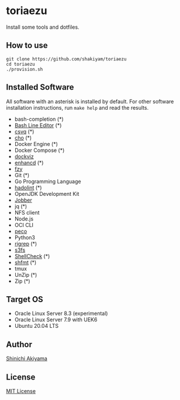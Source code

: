 toriaezu
========

Install some tools and dotfiles.

How to use
----------

```console
git clone https://github.com/shakiyam/toriaezu
cd toriaezu
./provision.sh
```

Installed Software
------------------

All software with an asterisk is installed by default.
For other software installation instructions, run `make help` and read the results.

* bash-completion (*)
* [Bash Line Editor](https://github.com/akinomyoga/ble.sh) (*)
* [csvq](https://github.com/mithrandie/csvq) (*)
* [cho](https://github.com/mattn/cho) (*)
* Docker Engine (*)
* Docker Compose (*)
* [dockviz](https://github.com/justone/dockviz)
* [enhancd](https://github.com/b4b4r07/enhancd) (*)
* [fzy](https://github.com/jhawthorn/fzy)
* Git (*)
* Go Programming Language
* [hadolint](https://github.com/hadolint/hadolint) (*)
* OpenJDK Development Kit
* [Jobber](https://github.com/dshearer/jobber)
* jq (*)
* NFS client
* Node.js
* OCI CLI
* [peco](https://github.com/peco/peco)
* Python3
* [rigrep](https://github.com/BurntSushi/ripgrep) (*)
* [s3fs](https://github.com/s3fs-fuse/s3fs-fuse)
* [ShellCheck](https://github.com/koalaman/shellcheck) (*)
* [shfmt](https://github.com/mvdan/sh) (*)
* tmux
* UnZip (*)
* Zip (*)

Target OS
---------

* Oracle Linux Server 8.3 (experimental)
* Oracle Linux Server 7.9 with UEK6
* Ubuntu 20.04 LTS

Author
------

[Shinichi Akiyama](https://github.com/shakiyam)

License
-------

[MIT License](https://opensource.org/licenses/MIT)
